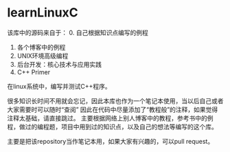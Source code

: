 # learnLinuxC
该库中的源码来自于：
0. 自己根据知识点编写的例程
1. 各个博客中的例程
2. UNIX环境高级编程
3. 后台开发：核心技术与应用实践
4. C++ Primer

在linux系统中，编写并测试C++程序。

很多知识长时间不用就会忘记，因此本库也作为一个笔记本使用，当以后自己或者大家需要时可以随时“查阅”
因此在代码中尽量添加了“教程般”的注释，如果觉得注释太基础，请直接跳过。
主要根据网络上别人博客中的教程，参考书中的例程，做过的编程题，项目中用到过的知识点，以及自己的想法等编写的这个库。

主要是把该repository当作笔记本用，如果大家有兴趣的，可以pull request。
